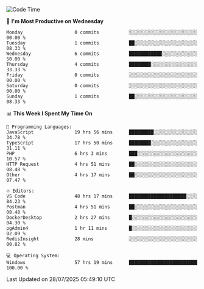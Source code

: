 <!--START_SECTION:waka-->
![Code Time](http://img.shields.io/badge/Code%20Time-5%2C406%20hrs%204%20mins-blue)

📅 **I'm Most Productive on Wednesday** 

```text
Monday                   0 commits           ░░░░░░░░░░░░░░░░░░░░░░░░░   00.00 % 
Tuesday                  1 commits           ██░░░░░░░░░░░░░░░░░░░░░░░   08.33 % 
Wednesday                6 commits           ████████████░░░░░░░░░░░░░   50.00 % 
Thursday                 4 commits           ████████░░░░░░░░░░░░░░░░░   33.33 % 
Friday                   0 commits           ░░░░░░░░░░░░░░░░░░░░░░░░░   00.00 % 
Saturday                 0 commits           ░░░░░░░░░░░░░░░░░░░░░░░░░   00.00 % 
Sunday                   1 commits           ██░░░░░░░░░░░░░░░░░░░░░░░   08.33 % 
```


📊 **This Week I Spent My Time On** 

```text
💬 Programming Languages: 
JavaScript               19 hrs 56 mins      █████████░░░░░░░░░░░░░░░░   34.78 % 
TypeScript               17 hrs 50 mins      ████████░░░░░░░░░░░░░░░░░   31.11 % 
PHP                      6 hrs 3 mins        ███░░░░░░░░░░░░░░░░░░░░░░   10.57 % 
HTTP Request             4 hrs 51 mins       ██░░░░░░░░░░░░░░░░░░░░░░░   08.48 % 
Other                    4 hrs 17 mins       ██░░░░░░░░░░░░░░░░░░░░░░░   07.47 % 

🔥 Editors: 
VS Code                  48 hrs 17 mins      █████████████████████░░░░   84.23 % 
Postman                  4 hrs 51 mins       ██░░░░░░░░░░░░░░░░░░░░░░░   08.48 % 
DockerDesktop            2 hrs 27 mins       █░░░░░░░░░░░░░░░░░░░░░░░░   04.30 % 
pgAdmin4                 1 hr 11 mins        █░░░░░░░░░░░░░░░░░░░░░░░░   02.09 % 
RedisInsight             28 mins             ░░░░░░░░░░░░░░░░░░░░░░░░░   00.82 % 

💻 Operating System: 
Windows                  57 hrs 19 mins      █████████████████████████   100.00 % 
```


 Last Updated on 28/07/2025 05:49:10 UTC
<!--END_SECTION:waka-->
